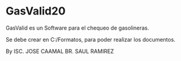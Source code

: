 # GasValid20
GasValid es un Software para el chequeo de gasolineras.

Se debe crear en C:/Formatos, para poder realizar los documentos.

By
ISC. JOSE CAAMAL
BR. SAUL RAMIREZ
